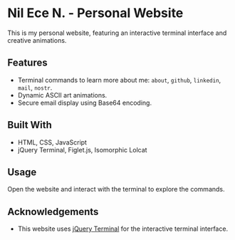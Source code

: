 # Nil Ece N. - Personal Website

This is my personal website, featuring an interactive terminal interface and creative animations.

## Features
- Terminal commands to learn more about me: `about`, `github`, `linkedin`, `mail`, `nostr`.
- Dynamic ASCII art animations.
- Secure email display using Base64 encoding.

## Built With
- HTML, CSS, JavaScript
- jQuery Terminal, Figlet.js, Isomorphic Lolcat

## Usage
Open the website and interact with the terminal to explore the commands.

## Acknowledgements
- This website uses [jQuery Terminal](https://terminal.jcubic.pl/) for the interactive terminal interface.  
